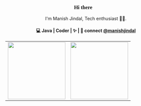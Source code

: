 <h3 align="center" style="font-family:impact;"> Hi there 👋</h3>

<p align="center">
I'm Manish Jindal, Tech enthusiast 👨‍💻.
</p>

<h4 align="center">
💻 Java |  Coder  |   ✨  |  💬 connect <a href="https://www.linkedin.com/in/manish-jindal-4347241b9/">@manishjindal</a>
</h4>

<table width="100%">
  <tr>
    <td>
<img height="180em" src="https://github-readme-stats.vercel.app/api?username=JManish001&show_icons=true&hide_border=true&theme=prussian"/> </td>
 <td> <img height="180em" src="https://github-readme-stats.vercel.app/api/top-langs/?username=JManish001&show_icons=true&hide_border=true&layout=compact&langs_count=8&theme=prussian"/> </td>
  </tr>
 <table>
